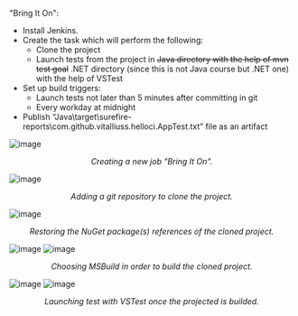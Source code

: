 "Bring It On":
- Install Jenkins.
- Create the task which will perform the following:
  - Clone the project
  - Launch tests from the project in ~~Java directory with the help of mvn test goal~~ 
    .NET directory (since this is not Java course but .NET one) with the help of VSTest
- Set up build triggers:
  - Launch tests not later than 5 minutes after committing in git
  - Every workday at midnight
- Publish “Java\target\surefire-reports\com.github.vitalliuss.helloci.AppTest.txt” file as an artifact

![image](https://user-images.githubusercontent.com/50228202/189135282-f60b3ab5-55e7-43bb-b5c8-98d9b3d1dfcb.png)
<p align="center"><i>Creating a new job "Bring It On".</i></p>

![image](https://user-images.githubusercontent.com/50228202/189137805-c8d16985-619c-410b-9917-7bff0f80c27a.png)
<p align="center"><i>Adding a git repository to clone the project.</i></p>

![image](https://user-images.githubusercontent.com/50228202/189145825-e3ca32f7-e8e7-43f3-957c-4e4b1010b5bd.png)
<p align="center"><i>Restoring the NuGet package(s) references of the cloned project.</i></p>

![image](https://user-images.githubusercontent.com/50228202/189138901-73f3de45-b7a5-4001-9aa6-cb365dffbde3.png)
![image](https://user-images.githubusercontent.com/50228202/189138726-18036acd-c469-41b4-a7c1-cb273713fe1f.png)
<p align="center"><i>Choosing MSBuild in order to build the cloned project.</i></p>

![image](https://user-images.githubusercontent.com/50228202/189140900-321774f6-6cf5-4a1d-b75f-5367904cfd17.png)
![image](https://user-images.githubusercontent.com/50228202/189150414-ef8b3b5f-f29b-4fd4-88f2-a32b0d72f9a1.png)
<p align="center"><i>Launching test with VSTest once the projected is builded.</i></p>
